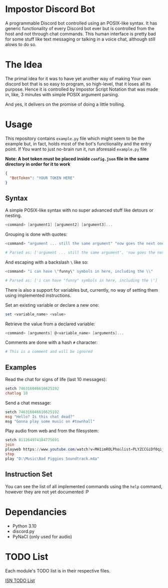 # Impostor Discord Bot

A programmable Discord bot controlled using an POSIX-like syntax. It has generic functionality of every Discord bot ever but is controlled from the host and not through chat commands. This human interface is pretty bad for some stuff like text messaging or talking in a voice chat, although still alows to do so.

# The Idea
The primal idea for it was to have yet another way of making Your own discord bot that is so easy to program, so high-level, that it loses all its purpose. Hence it is controlled by Impostor Script Notation that was made in, like, 3 minutes with simple POSIX argument parsing.

And yes, it delivers on the promise of doing a little trolling.

# Usage
This repository contains `example.py` file which might seem to be the example but, in fact, holds most of the bot's functionality and the entry point. If You want to just no-brain run it, run aforesaid `example.py` file

**Note: A bot token must be placed inside `config.json` file in the same directory in order for it to work**
```json
{
  "BotToken": "YOUR TOKEN HERE"
}
```

## Syntax
A simple POSIX-like syntax with no super advanced stuff like detours or nesting.

```ps1
<command> [argument1] [argument2] [argument3]...
```

Grouping is done with quotes:
```ps1
<command> "argument ... still the same argument" "now goes the next one"

# Parsed as: ['argument ... still the same argument', 'now goes the next one']
```

And escaping with a backslash `\` like so:
```ps1
<command> "i can have \"funny\" symbols in here, including the \\"

# Parsed as: ['i can have "funny" symbols in here, including the \']
```

There is also a support for variables but, currently, no way of setting them using implemented instructions.

Set an existing variable or declare a new one:
```ps1
set <variable_name> <value>
```

Retrieve the value from a declared variable:
```ps1
<command> [arguments] @<variable_name> [arguments]...
```

Comments are done with a hash `#` character:
```ps1
# This is a comment and will be ignored
```

## Examples
Read the chat for signs of life (last 10 messages):
```ps1
setch 746316046616625192
chatlog 10
```

Send a chat message:
```ps1
setch 746316046616625192
msg "Hello? Is this chat dead?"
msg "Gonna play some music on #townhall"
```

Play audio from web and from the filesystem:
```ps1
setch 811264974184775691
join
playweb https://www.youtube.com/watch?v=MH1imROLPho&list=PLYZCCGiDf0qijxmpClFxZlVWWyzuwjy2y&index=1
stop
play "D:\Music\Bad Piggies Soundtrack.m4a"
```

## Instruction Set
You can see the list of all implemented commands using the `help` command, however they are not yet documented :P

# Dependancies
- Python 3.10
- discord.py
- PyNaCl (only used for audio)

# TODO List
Each module's TODO list is in their respective files.

[ISN TODO List](https://github.com/degeneratehyperbola/ImpostorBot/blob/2429304202cba5416dabc120485fa99ca36faa1f/isn.py#L128-L135)
